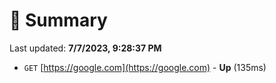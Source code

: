 # 📖 Summary
Last updated: **7/7/2023, 9:28:37 PM**

- `GET` [https://google.com](https://google.com) - **Up** (135ms)
